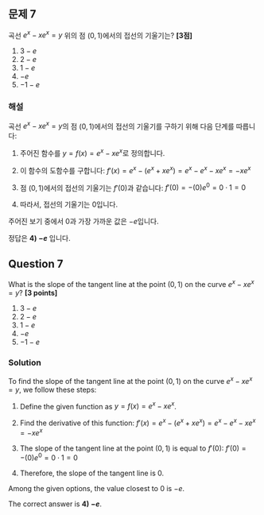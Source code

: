 
## 문제 7
곡선 $e^x - xe^x = y$ 위의 점 $(0, 1)$에서의 접선의 기울기는? **[3점]**

1) $3-e$
2) $2-e$
3) $1-e$
4) $-e$
5) $-1-e$

### 해설
곡선 $e^x - xe^x = y$의 점 $(0, 1)$에서의 접선의 기울기를 구하기 위해 다음 단계를 따릅니다:

1. 주어진 함수를 $y = f(x) = e^x - xe^x$로 정의합니다.

2. 이 함수의 도함수를 구합니다:
   $f'(x) = e^x - (e^x + xe^x) = e^x - e^x - xe^x = -xe^x$

3. 점 $(0, 1)$에서의 접선의 기울기는 $f'(0)$과 같습니다:
   $f'(0) = -(0)e^0 = 0 \cdot 1 = 0$

4. 따라서, 접선의 기울기는 0입니다.

주어진 보기 중에서 0과 가장 가까운 값은 $-e$입니다.

정답은 **4) $-e$** 입니다.

## Question 7
What is the slope of the tangent line at the point $(0, 1)$ on the curve $e^x - xe^x = y$? **[3 points]**

1) $3-e$
2) $2-e$
3) $1-e$
4) $-e$
5) $-1-e$

### Solution
To find the slope of the tangent line at the point $(0, 1)$ on the curve $e^x - xe^x = y$, we follow these steps:

1. Define the given function as $y = f(x) = e^x - xe^x$.

2. Find the derivative of this function:
   $f'(x) = e^x - (e^x + xe^x) = e^x - e^x - xe^x = -xe^x$

3. The slope of the tangent line at the point $(0, 1)$ is equal to $f'(0)$:
   $f'(0) = -(0)e^0 = 0 \cdot 1 = 0$

4. Therefore, the slope of the tangent line is 0.

Among the given options, the value closest to 0 is $-e$.

The correct answer is **4) $-e$**.